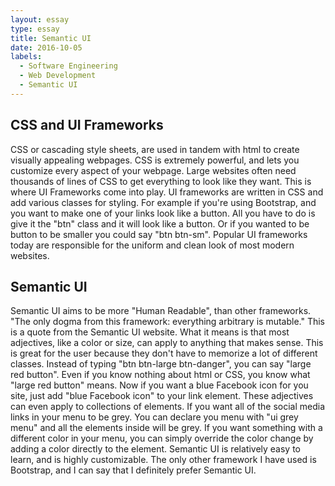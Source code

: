 ```yaml
---
layout: essay
type: essay
title: Semantic UI
date: 2016-10-05
labels:
  - Software Engineering
  - Web Development
  - Semantic UI
---
```

## CSS and UI Frameworks

CSS or cascading style sheets, are used in tandem with html to create visually appealing webpages. CSS is extremely powerful, and lets you customize every aspect of your webpage. Large websites often need thousands of lines of CSS to get everything to look like they want. This is where UI Frameworks come into play. UI frameworks are written in CSS and add various classes for styling. For example if you're using Bootstrap, and you want to make one of your links look like a button. All you have to do is give it the "btn" class and it will look like a button. Or if you wanted to be button to be smaller you could say "btn btn-sm". Popular UI frameworks today are responsible for the uniform and clean look of most modern websites.

## Semantic UI

Semantic UI aims to be more "Human Readable", than other frameworks. "The only dogma from this framework: everything arbitrary is mutable." This is a quote from the Semantic UI website. What it means is that most adjectives, like a color or size, can apply to anything that makes sense. This is great for the user because they don't have to memorize a lot of different classes. Instead of typing "btn btn-large btn-danger", you can say "large red button". Even if you know nothing about html or CSS, you know what "large red button" means. Now if you want a blue Facebook icon for you site, just add "blue Facebook icon" to your link element. These adjectives can even apply to collections of elements. If you want all of the social media links in your menu to be grey. You can declare you menu with "ui grey menu" and all the elements inside will be grey. If you want something with a different color in your menu, you can simply override the color change by adding a color directly to the element. Semantic UI is relatively easy to learn, and is highly customizable. The only other framework I have used is Bootstrap, and I can say that I definitely prefer Semantic UI.

